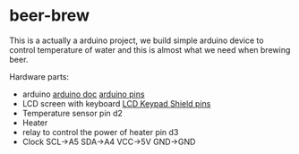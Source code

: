 # beer-brew

This is a actually a arduino project, we build simple arduino device to control temperature of water and this is almost what we need when brewing beer.

Hardware parts:
- arduino
  [arduino doc](https://www.arduino.cc/en/reference/board)
  [arduino pins](./docs/arduino_board.png)
- LCD screen with keyboard
  [LCD Keypad Shield pins](./docs/keypad-shield.jpg)
- Temperature sensor
  pin d2
- Heater
- relay to control the power of heater
  pin d3
- Clock
  SCL→A5
  SDA→A4
  VCC→5V
  GND→GND

